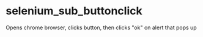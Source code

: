 # selenium_sub_buttonclick
Opens chrome browser, clicks button, then clicks "ok" on alert that pops up
